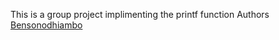 This is a group project implimenting the printf function
Authors
[Bensonodhiambo](benodhiambo.bo@gmail.com)

